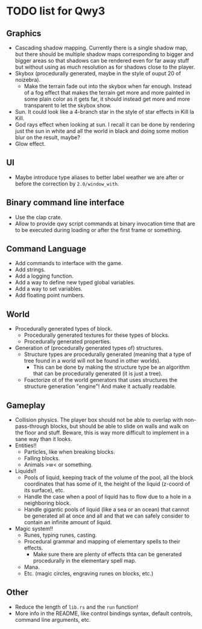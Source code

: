 
# TODO list for Qwy3

## Graphics

- Cascading shadow mapping. Currently there is a single shadow map, but there should be multiple shadow maps corresponding to bigger and bigger areas so that shadows can be rendered even for far away stuff but without using as much resolution as for shadows close to the player.
- Skybox (procedurally generated, maybe in the style of ouput 20 of noizebra).
  - Make the terrain fade out into the skybox when far enough. Instead of a fog effect that makes the terrain get more and more painted in some plain color as it gets far, it should instead get more and more transparent to let the skybox show.
- Sun. It could look like a 4-branch star in the style of star effects in Kill la Kill.
- God rays effect when looking at sun. I recall it can be done by rendering just the sun in white and all the world in black and doing some motion blur on the result, maybe?
- Glow effect.

## UI

- Maybe introduce type aliases to better label weather we are after or before the correction by `2.0/window_with`.

## Binary command line interface

- Use the clap crate.
- Allow to provide qwy script commands at binary invocation time that are to be executed during loading or after the first frame or something.

## Command Language

- Add commands to interface with the game.
- Add strings.
- Add a logging function.
- Add a way to define new typed global variables.
- Add a way to set variables.
- Add floating point numbers.

## World

- Procedurally generated types of block.
  - Procedurally generated textures for these types of blocks.
  - Procedurally generated properties.
- Generation of (procedurally generated types of) structures.
  - Structure types are procedurally generated (meaning that a type of tree found in a world will not be found in other worlds).
    - This can be done by making the structure type be an algorithm that can be procedurally generated (it is just a tree).
  - Foactorize ot of the world generators that uses structures the structure generation "engine"! And make it actually readable.

## Gameplay

- Collision physics. The player box should not be able to overlap with non-pass-through blocks, but should be able to slide on walls and walk on the floor and stuff. Beware, this is way more difficult to implement in a sane way than it looks.
- Entities!!
  - Particles, like when breaking blocks.
  - Falling blocks.
  - Animals >w< or something.
- Liquids!!
  - Pools of liquid, keeping track of the volume of the pool, all the block coordinates that has some of it, the height of the liquid (z-coord of its surface), etc.
  - Handle the case when a pool of liquid has to flow due to a hole in a neighboring block.
  - Handle gigantic pools of liquid (like a sea or an ocean) that cannot be generated all at once and all and that we can safely consider to contain an infinite amount of liquid.
- Magic system!!
  - Runes, typing runes, casting.
  - Procedural grammar and mapping of elementary spells to their effects.
    - Make sure there are plenty of effects thta can be generated procedurally in the elementary spell map.
  - Mana.
  - Etc. (magic circles, engraving runes on blocks, etc.)

## Other

- Reduce the length of `lib.rs` and the `run` function!
- More info in the README, like control bindings syntax, default controls, command line arguments, etc.
